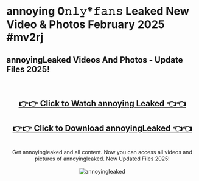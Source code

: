 # annoying 0𝚗𝚕𝚢*𝚏𝚊𝚗𝚜 Leaked New Video & Photos February 2025 #mv2rj

<h2>annoyingLeaked Videos And Photos - Update Files 2025!</h2>
<br>
<div align="center">
<h2><a href="https://mediaupload.pro?title=annoying&ref=11F" rel="nofollow">👉👉 Click to Watch annoying Leaked 👈👈</a></h2>
<h2><a href="https://mediaupload.pro?title=annoying&ref=11F" rel="nofollow">👉👉 Click to Download annoyingLeaked 👈👈</a></h2>
<br>
Get annoyingleaked and all content. Now you can access all videos and pictures of annoyingleaked. New Updated Files 2025!
<br>
<br>
<a href="https://mediaupload.pro?title=annoying&ref=11F" rel="nofollow" data-target="animated-image.originalLink"><img src="https://i.ibb.co/Gkj2r4b/banner.png" alt="annoyingleaked" style="max-width: 100%; display: inline-block;" data-target="animated-image.originalImage"></a>
</div>
<br>

